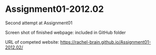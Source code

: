 # Assignment01-2012.02
Second attempt at Assignment01

Screen shot of finished webpage: included in GitHub folder

URL of competed website: https://rachel-brain.github.io/Assignment01-2012.02/
